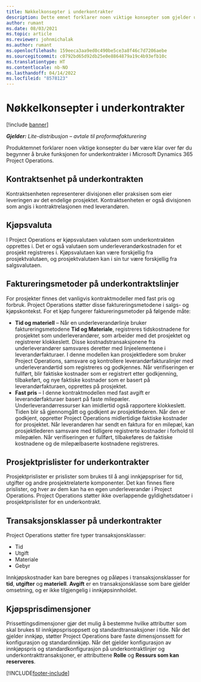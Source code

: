 ```yaml
---
title: Nøkkelkonsepter i underkontrakter
description: Dette emnet forklarer noen viktige konsepter som gjelder underkontrakter i Microsoft Dynamics 365 Project Operations.
author: rumant
ms.date: 08/03/2021
ms.topic: article
ms.reviewer: johnmichalak
ms.author: rumant
ms.openlocfilehash: 159eeca3aa9ed0c490be5ce3a8f46c7d7206aebe
ms.sourcegitcommit: c0792bd65d92db25e0e8864879a19c4b93efb10c
ms.translationtype: HT
ms.contentlocale: nb-NO
ms.lasthandoff: 04/14/2022
ms.locfileid: "8578123"
---
```

# <a name="key-concepts-in-subcontracting"></a>Nøkkelkonsepter i underkontrakter

[!include [banner](../../includes/dataverse-preview.md)]

_**Gjelder:** Lite-distribusjon – avtale til proformafakturering_

Produktemnet forklarer noen viktige konsepter du bør være klar over før du begynner å bruke funksjonen for underkontrakter i Microsoft Dynamics 365 Project Operations.

## <a name="contracting-unit-on-the-subcontract"></a>Kontraktsenhet på underkontrakten

Kontraktsenheten representerer divisjonen eller praksisen som eier leveringen av det endelige prosjektet. Kontraktsenheten er også divisjonen som angis i kontraktrelasjonen med leverandøren.

## <a name="purchase-currency"></a>Kjøpsvaluta

I Project Operations er kjøpsvalutaen valutaen som underkontrakten opprettes i. Det er også valutaen som underleverandørkostnaden for et prosjekt registreres i. Kjøpsvalutaen kan være forskjellig fra prosjektvalutaen, og prosjektvalutaen kan i sin tur være forskjellig fra salgsvalutaen.

## <a name="billing-methods-on-subcontract-lines"></a>Faktureringsmetoder på underkontraktslinjer

For prosjekter finnes det vanligvis kontraktmodeller med fast pris og forbruk. Project Operations støtter disse faktureringsmetodene i salgs- og kjøpskontekst. For et kjøp fungerer faktureringsmetoder på følgende måte:

- **Tid og materiell** – Når en underleverandørlinje bruker faktureringsmetodene **Tid og Materiale**, registreres tidskostnadene for prosjektet som underleverandører, som arbeider med det prosjektet og registrerer klokkeslett. Disse kostnadstransaksjonene fra underleverandører samsvares deretter med linjeelementene i leverandørfakturaer. I denne modellen kan prosjektledere som bruker Project Operations, samsvare og kontrollere leverandørfakturalinjer med underleverandørtid som registreres og godkjennes. Når verifiseringen er fullført, blir faktiske kostnader som er registrert etter godkjenning, tilbakeført, og nye faktiske kostnader som er basert på leverandørfakturaen, opprettes på prosjektet.
- **Fast pris** – I denne kontraktmodellen med fast avgift er leverandørfakturaer basert på faste milepæler. Underleverandørressurser kan imidlertid også rapportere klokkeslett. Tiden blir så gjennomgått og godkjent av prosjektlederen. Når den er godkjent, oppretter Project Operations midlertidige faktiske kostnader for prosjektet. Når leverandøren har sendt en faktura for en milepæl, kan prosjektlederen samsvare med tidligere registrerte kostnader i forhold til milepælen. Når verifiseringen er fullført, tilbakeføres de faktiske kostnadene og de milepælbaserte kostnadene registreres.

## <a name="project-price-lists-on-subcontracts"></a>Prosjektprislister for underkontrakter

Prosjektprislister er prislister som brukes til å angi innkjøpspriser for tid, utgifter og andre prosjektrelaterte komponenter. Det kan finnes flere prislister, og hver av dem kan ha en egen underleverandør i Project Operations. Project Operations støtter ikke overlappende gyldighetsdatoer i prosjektprislister for en underkontrakt.

## <a name="transaction-classes-on-subcontracts"></a>Transaksjonsklasser på underkontrakter

Project Operations støtter fire typer transaksjonsklasser:

- Tid
- Utgift
- Materiale
- Gebyr

Innkjøpskostnader kan bare beregnes og påløpes i transaksjonsklasser for **tid**, **utgifter** og **materiell**. **Avgift** er en transaksjonsklasse som bare gjelder omsetning, og er ikke tilgjengelig i innkjøpsinnholdet.

## <a name="purchase-pricing-dimensions"></a>Kjøpsprisdimensjoner

Prissettingsdimensjoner gjør det mulig å bestemme hvilke attributter som skal brukes til innkjøpsprisoppsett og standardtransaksjoner i tide. Når det gjelder innkjøp, støtter Project Operations bare faste dimensjonssett for konfigurasjon og standardinnkjøp. Når det gjelder konfigurasjon av innkjøpspris og standardkonfigurasjon på underkontraktlinjer og underkontrakttransaksjoner, er attributtene **Rolle** og **Ressurs som kan reserveres**.

[!INCLUDE[footer-include](../../includes/footer-banner.md)]
